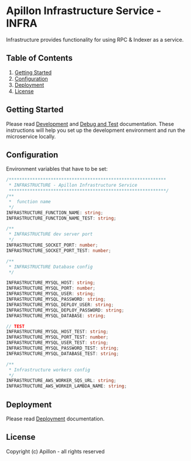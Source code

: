 # Apillon Infrastructure Service - INFRA

Infrastructure provides functionality for using RPC & Indexer as a service.

## Table of Contents

1. [Getting Started](#getting-started)
2. [Configuration](#configuration)
3. [Deployment](#deployment)
4. [License](#license)

## Getting Started

Please read [Development](../../docs/development.md) and [Debug and Test](../../docs/debug-and-test.md) documentation. These instructions will help you set up the development environment and run the microservice locally.

## Configuration

Environment variables that have to be set:

```ts
/************************************************************
 * INFRASTRUCTURE - Apillon Infrastructure Service
 ************************************************************/
/**
 *  function name
 */
INFRASTRUCTURE_FUNCTION_NAME: string;
INFRASTRUCTURE_FUNCTION_NAME_TEST: string;

/**
 * INFRASTRUCTURE dev server port
 */
INFRASTRUCTURE_SOCKET_PORT: number;
INFRASTRUCTURE_SOCKET_PORT_TEST: number;

/**
 * INFRASTRUCTURE Database config
 */

INFRASTRUCTURE_MYSQL_HOST: string;
INFRASTRUCTURE_MYSQL_PORT: number;
INFRASTRUCTURE_MYSQL_USER: string;
INFRASTRUCTURE_MYSQL_PASSWORD: string;
INFRASTRUCTURE_MYSQL_DEPLOY_USER: string;
INFRASTRUCTURE_MYSQL_DEPLOY_PASSWORD: string;
INFRASTRUCTURE_MYSQL_DATABASE: string;

// TEST
INFRASTRUCTURE_MYSQL_HOST_TEST: string;
INFRASTRUCTURE_MYSQL_PORT_TEST: number;
INFRASTRUCTURE_MYSQL_USER_TEST: string;
INFRASTRUCTURE_MYSQL_PASSWORD_TEST: string;
INFRASTRUCTURE_MYSQL_DATABASE_TEST: string;

/**
 * Infrastructure workers config
 */
INFRASTRUCTURE_AWS_WORKER_SQS_URL: string;
INFRASTRUCTURE_AWS_WORKER_LAMBDA_NAME: string;
```

## Deployment

Please read [Deployment](../../docs/deployment.md) documentation.

## License

Copyright (c) Apillon - all rights reserved
